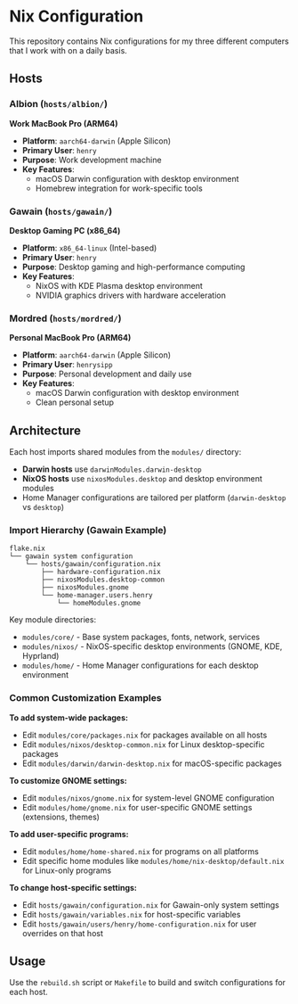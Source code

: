 # Nix Configuration

This repository contains Nix configurations for my three different computers that I work with on a daily basis.

## Hosts

### Albion (`hosts/albion/`)
**Work MacBook Pro (ARM64)**
- **Platform**: `aarch64-darwin` (Apple Silicon)
- **Primary User**: `henry`
- **Purpose**: Work development machine
- **Key Features**:
  - macOS Darwin configuration with desktop environment
  - Homebrew integration for work-specific tools

### Gawain (`hosts/gawain/`)
**Desktop Gaming PC (x86_64)**
- **Platform**: `x86_64-linux` (Intel-based)
- **Primary User**: `henry`
- **Purpose**: Desktop gaming and high-performance computing
- **Key Features**:
  - NixOS with KDE Plasma desktop environment
  - NVIDIA graphics drivers with hardware acceleration

### Mordred (`hosts/mordred/`)
**Personal MacBook Pro (ARM64)**
- **Platform**: `aarch64-darwin` (Apple Silicon)
- **Primary User**: `henrysipp`
- **Purpose**: Personal development and daily use
- **Key Features**:
  - macOS Darwin configuration with desktop environment
  - Clean personal setup 

## Architecture

Each host imports shared modules from the `modules/` directory:
- **Darwin hosts** use `darwinModules.darwin-desktop`
- **NixOS hosts** use `nixosModules.desktop` and desktop environment modules
- Home Manager configurations are tailored per platform (`darwin-desktop` vs `desktop`)

### Import Hierarchy (Gawain Example)

```
flake.nix
└── gawain system configuration
    └── hosts/gawain/configuration.nix
        ├── hardware-configuration.nix
        ├── nixosModules.desktop-common
        ├── nixosModules.gnome
        └── home-manager.users.henry
            └── homeModules.gnome
```

Key module directories:
- `modules/core/` - Base system packages, fonts, network, services
- `modules/nixos/` - NixOS-specific desktop environments (GNOME, KDE, Hyprland)
- `modules/home/` - Home Manager configurations for each desktop environment

### Common Customization Examples

**To add system-wide packages:**
- Edit `modules/core/packages.nix` for packages available on all hosts
- Edit `modules/nixos/desktop-common.nix` for Linux desktop-specific packages
- Edit `modules/darwin/darwin-desktop.nix` for macOS-specific packages

**To customize GNOME settings:**
- Edit `modules/nixos/gnome.nix` for system-level GNOME configuration
- Edit `modules/home/gnome.nix` for user-specific GNOME settings (extensions, themes)

**To add user-specific programs:**
- Edit `modules/home/home-shared.nix` for programs on all platforms
- Edit specific home modules like `modules/home/nix-desktop/default.nix` for Linux-only programs

**To change host-specific settings:**
- Edit `hosts/gawain/configuration.nix` for Gawain-only system settings
- Edit `hosts/gawain/variables.nix` for host-specific variables
- Edit `hosts/gawain/users/henry/home-configuration.nix` for user overrides on that host

## Usage

Use the `rebuild.sh` script or `Makefile` to build and switch configurations for each host.
